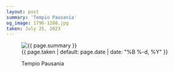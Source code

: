 ```yaml
---
layout: post
summary: 'Tempio Pausania'
og_image: 1796-1280.jpg
taken: July 25, 2023
---
```


<figure class="post">
 <img alt="{{ page.summary }}" sizes="(min-width: 700px) 50vw, calc(100vw - 2rem)" src="{{ site.assets_url }}/1796-640.jpg" srcset="{{ site.assets_url }}/1796-320.jpg 320w, {{ site.assets_url }}/1796-640.jpg 640w, {{ site.assets_url }}/1796-960.jpg 960w, {{ site.assets_url }}/1796-1280.jpg 1280w"/>
 <figcaption>
  <time>
   {{ page.taken | default: page.date | date: "%B %-d, %Y" }}
  </time>
  <p>
   Tempio Pausania
  </p>
 </figcaption>
</figure>
